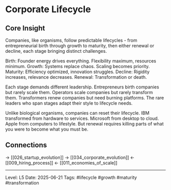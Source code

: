 # Corporate Lifecycle

## Core Insight
Companies, like organisms, follow predictable lifecycles - from entrepreneurial birth through growth to maturity, then either renewal or decline, each stage bringing distinct challenges.

Birth: Founder energy drives everything. Flexibility maximum, resources minimum. Growth: Systems replace chaos. Scaling becomes priority. Maturity: Efficiency optimized, innovation struggles. Decline: Rigidity increases, relevance decreases. Renewal: Transformation or death.

Each stage demands different leadership. Entrepreneurs birth companies but rarely scale them. Operators scale companies but rarely transform them. Transformers renew companies but need burning platforms. The rare leaders who span stages adapt their style to lifecycle needs.

Unlike biological organisms, companies can reset their lifecycle. IBM transformed from hardware to services. Microsoft from desktop to cloud. Apple from computers to lifestyle. But renewal requires killing parts of what you were to become what you must be.

## Connections
→ [[026_startup_evolution]]
→ [[034_corporate_evolution]]
← [[009_hiring_process]]
← [[011_economies_of_scale]]

---
Level: L5
Date: 2025-06-21
Tags: #lifecycle #growth #maturity #transformation